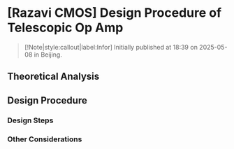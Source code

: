 # [Razavi CMOS] Design Procedure of Telescopic Op Amp

> [!Note|style:callout|label:Infor]
> Initially published at 18:39 on 2025-05-08 in Beijing.

## Theoretical Analysis


## Design Procedure

### Design Steps

### Other Considerations
